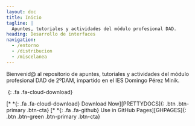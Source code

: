 ```yaml
---
layout: doc
title: Inicio
tagline: |
  Apuntes, tutoriales y actividades del módulo profesional DAD.
heading: Desarrollo de interfaces
navigation:
  - /entorno
  - /distribucion
  - /miscelanea
---
```


Bienvenid@ al repositorio de apuntes, tutoriales y actividades del módulo profesional DAD de 2ºDAM, impartido en el IES Domingo Pérez Minik.

*&nbsp;*{: .fa .fa-cloud-download}

<div class="cta-container">
[*&nbsp;*{: .fa .fa-cloud-download} Download Now][PRETTYDOCS]{: .btn .btn-primary .btn-cta}
[*&nbsp;*{: .fa .fa-github} Use in GitHub Pages][GHPAGES]{: .btn .btn-green .btn-primary .btn-cta}
</div>

[PRETTYDOCS]: https://themes.3rdwavemedia.com/website-templates/prettydocs-free-bootstrap-theme-developers-and-startups/
[GHPAGES]: https://github.com/LeakyAbstractions/pretty-docs/tree/gh-pages